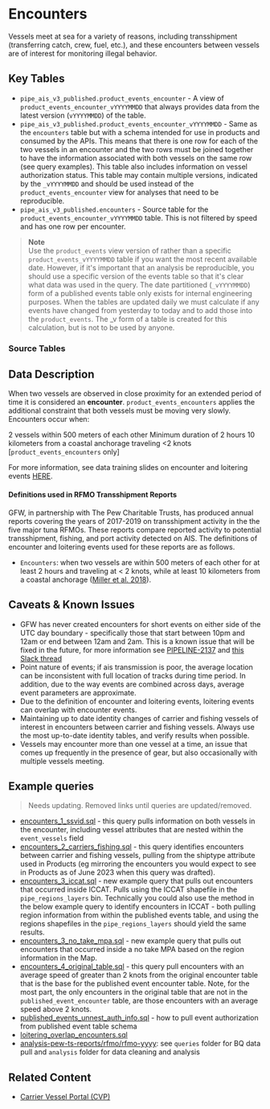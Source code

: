 # Encounters

Vessels meet at sea for a variety of reasons, including transshipment (transferring catch, crew, fuel, etc.), and these encounters between vessels are of interest for monitoring illegal behavior. 

## Key Tables

+ `pipe_ais_v3_published.product_events_encounter` - A view of `product_events_encounter_vYYYYMMDD` that always provides data from the latest version (`vYYYYMMDD`) of the table.
+ `pipe_ais_v3_published.product_events_encounter_vYYYYMMDD` - Same as the `encounters` table but with a schema intended for use in products and consumed by the APIs. This means that there is one row for each of the two vessels in an encounter and the two rows must be joined together to have the information associated with both vessels on the same row (see query examples). This table also includes information on vessel authorization status. This table may contain multiple versions, indicated by the `_vYYYYMMDD` and should be used instead of the `product_events_encounter` view for analyses that need to be reproducible.
+ `pipe_ais_v3_published.encounters` - Source table for the `product_events_encounter_vYYYYMMDD` table. This is not filtered by speed and has one row per encounter.

> **Note**   
> Use the `product_events` view version of rather than a specific `product_events_vYYYYMMDD` table if you want the most recent available date. However, if it's important that an analysis be reproducible, you should use a specific version of the events table so that it's clear what data was used in the query. The date partitioned (`_vYYYYMMDD`) form of a published events table only exists for internal engineering purposes. When the tables are updated daily we must calculate if any events have changed from yesterday to today and to add those into the `product_events`. The _v form of a table is created for this calculation, but is not to be used by anyone. 

### Source Tables

## Data Description

When two vessels are observed in close proximity for an extended period of time it is considered an **encounter**.  `product_events_encounters` applies the additional constraint that both vessels must be moving very slowly.
Encounters occur when:

2 vessels within 500 meters of each other
Minimum duration of 2 hours
10 kilometers from a coastal anchorage
 traveling <2 knots [`product_events_encounters` only]

 For more information, see data training slides on encounter and loitering events [HERE](https://docs.google.com/presentation/d/17ZSpH0F5sW0R7sTiNoDAm_pyUhHJeSd4fyyBFDHiAtw/edit?usp=sharing).

#### Definitions used in RFMO Transshipment Reports 

GFW, in partnership with The Pew Charitable Trusts, has produced annual reports covering the years of 2017-2019 on transshipment activity in the the five major tuna RFMOs. These reports compare reported activity to potential transshipment, fishing, and port activity detected on AIS. The definitions of encounter and loitering events used for these reports are as follows.

+ `Encounters`: when two vessels are within 500 meters of each other for at least 2 hours and traveling at < 2 knots, while at least 10 kilometers from a coastal anchorage ([Miller et al. 2018](https://www.frontiersin.org/articles/10.3389/fmars.2018.00240/full)). 

## Caveats & Known Issues

+ GFW has never created encounters for short events on either side of the UTC day boundary - specifically those that start between 10pm and 12am or end between 12am and 2am. This is a known issue that will be fixed in the future, for more information see [PIPELINE-2137](https://globalfishingwatch.atlassian.net/browse/PIPELINE-2137) and [this Slack thread](https://globalfishingwatch.slack.com/archives/CHBNB2JAE/p1737127108538739?thread_ts=1737046100.552259&cid=CHBNB2JAE)
+ Point nature of events; if ais transmission is poor, the average location can be inconsistent with full location of tracks during time period. In addition, due to the way events are combined across days, average event parameters are approximate.
+ Due to the definition of encounter and loitering events, loitering events can overlap with encounter events.
+ Maintaining up to date identity changes of carrier and fishing vessels of interest in encounters between carrier and fishing vessels. Always use the most up-to-date identity tables, and verify results when possible.
+ Vessels may encounter more than one vessel at a time, an issue that comes up frequently in the presence of gear, but also occasionally with multiple vessels meeting. 

## Example queries

>Needs updating. Removed links until queries are updated/removed.

+ [encounters_1_ssvid.sql]() - this query pulls information on both vessels in the encounter, including vessel attributes that are nested within the `event_vessels` field  
+ [encounters_2_carriers_fishing.sql]() - this query identifies encounters between carrier and fishing vessels, pulling from the shiptype attribute used in Products (eg mirroring the encounters you would expect to see in Products as of June 2023 when this query was drafted).
+ [encounters_3_iccat.sql]() - new example query that pulls out encounters that occurred inside ICCAT. Pulls using the ICCAT shapefile in the `pipe_regions_layers` bin. Technically you could also use the method in the below example query to identify encounters in ICCAT - both pulling region information from within the published events table, and using the regions shapefiles in the `pipe_regions_layers` should yield the same results. 
+ [encounters_3_no_take_mpa.sql]() - new example query that pulls out encounters that occurred inside a no take MPA based on the region information in the Map.
+ [encounters_4_original_table.sql]() - this query pull encounters with an average speed of greater than 2 knots from the original encounter table that is the base for the published event encounter table. Note, for the most part, the only encounters in the original table that are not in the `published_event_encounter` table, are those encounters with an average speed above 2 knots. 
+ [published_events_unnest_auth_info.sql]() - how to pull event authorization from published event table schema  
+ [loitering_overlap_encounters.sql]() 
+ [analysis-pew-ts-reports/rfmo/rfmo-yyyy](): see `queries` folder for BQ data pull and `analysis` folder for data cleaning and analysis 

## Related Content
+ [Carrier Vessel Portal (CVP)](https://globalfishingwatch.org/carrier-vessel-portal/) 


